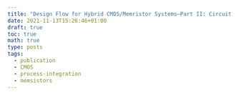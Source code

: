 ```yaml
---
title: "Design Flow for Hybrid CMOS/Memristor Systems—Part II: Circuit Schematics and Layout"
date: 2021-11-13T15:26:46+01:00
draft: true
toc: true
math: true
type: posts
tags:
  - publication
  - CMOS
  - process-integration
  - memsistors
---
```

